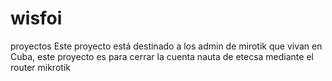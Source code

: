 # wisfoi
proyectos
Este proyecto está destinado a los  admin de mirotik que vivan en Cuba, este proyecto  es para cerrar la cuenta nauta  de etecsa
mediante el router mikrotik


